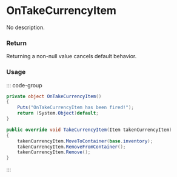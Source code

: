 # OnTakeCurrencyItem
<Badge type="info" text="Vending"/><Badge type="danger" text="Carbon Compatible"/><Badge type="warning" text="Oxide Compatible"/>
No description.
### Return
Returning a non-null value cancels default behavior.

### Usage
::: code-group
```csharp [Example]
private object OnTakeCurrencyItem()
{
	Puts("OnTakeCurrencyItem has been fired!");
	return (System.Object)default;
}
```
```csharp [Source — Assembly-CSharp @ NPCVendingMachine]
public override void TakeCurrencyItem(Item takenCurrencyItem)
{
	takenCurrencyItem.MoveToContainer(base.inventory);
	takenCurrencyItem.RemoveFromContainer();
	takenCurrencyItem.Remove();
}

```
:::
